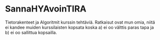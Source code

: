 # SannaHYAvoinTIRA
Tietorakenteet ja Algoritmit kurssin tehtäviä. Ratkaisut ovat mun omia, niitä ei kandee muiden kurssilaisten kopsata koska a) ei oo välttis paras tapa ja b) ei oo sallittua kopsailla.
